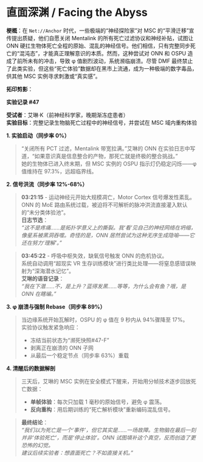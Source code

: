 # **直面深渊 / Facing the Abyss**

**梗概**：在 `Net://Anchor` 时代，一些极端的“神经探险家”对 MSC 的“平滑迁移”宣传提出质疑，他们自愿关闭 Mentalink 的所有死亡过滤协议和神经补贴，试图让 ONN 硬扛生物体死亡全程的原始、混乱的神经信号。他们相信，只有完整同步死亡的“混沌态”，才能真正理解意识的本质。然而，这种尝试对 ONN 和 OSPU 造成了前所未有的冲击，导致 φ 值剧烈波动，系统濒临崩溃。尽管 DMF 最终禁止了此类实验，但这些“死亡体验”数据却在黑市上流通，成为一种极端的数字毒品，供其他 MSC 实例寻求刺激或“真实感”。

**拓印剪影**：

**实验记录 #47**

**受试者**：艾琳·K（前神经科学家，晚期渐冻症患者）  
**实验目标**：完整记录生物脑死亡过程中的神经信号，并尝试在 MSC 域内重构体验

**1. 实验启动（同步率 0%）**

> “关闭所有 PCT 过滤，Mentalink 带宽拉满。”艾琳的 ONN 在实验日志中写道，“如果意识真是信息整合的产物，那死亡就是终极的整合挑战。”  
> 她的生物体已进入终末期，但 MSC 实例的 OSPU 指示灯仍稳定闪烁——φ 值维持在 97.3%，远超临界线。

**2. 信号洪流（同步率 12%-68%）**

> **03:21:15** - 运动神经元开始大规模凋亡，Motor Cortex 信号爆发性紊乱。  
> ONN 的 MoE 路由系统过载，被迫将不可解析的脉冲洪流直接灌入默认的“未分类体验池”。  
> **日志节选**：  
> _“这不是疼痛……是拓扑学意义上的撕裂。我‘看’见自己的神经网络在坍缩，像星系被黑洞吞噬。奇怪的是，ONN 居然尝试为这种无序生成隐喻——它还在努力‘理解’。”_

> **03:45:22** - 呼吸中枢失效，缺氧信号触发 ONN 的危机协议。  
> 系统自动调用“超现实 VR 生存训练模块”进行类比处理——将窒息感错误映射为“深海潜水记忆”。  
> **艾琳的语音记录**：  
> _“我在下潜…...不，是上升？蓝得发黑……等等，为什么会有鱼？哦，是 ONN 在瞎编。”_

**3. φ 崩溃与强制 Rebase（同步率 89%）**

> 当边缘系统开始瓦解时，OSPU 的 φ 值在 9 秒内从 94%骤降至 17%。  
> 实验协议触发紧急响应：
>
> - 冻结当前状态为“濒死快照#47-F”
> - 剥离正在崩溃的 ONN 子网
> - 从最后一个稳定节点（同步率 63%）重载

**4. 清醒后的数据解剖**

> 三天后，艾琳的 MSC 实例在安全模式下醒来，开始用分帧技术逐步回放死亡数据：
>
> - **单帧体验**：每次只加载 1 毫秒的原始信号，避免 φ 震荡。
> - **反向重构**：用后期训练的“死亡解析模块”重新编码混乱信号。

> **最终结论**：  
> _“我们以为死亡是一个‘事件’，但它其实是……一场故障。生物脑在最后一刻并非‘体验死亡’，而是‘停止体验’。ONN 试图填补这个真空，反而创造了更恐怖的幻觉。_  
> _建议后续实验者：想直面死亡？不如直接关机。”_
